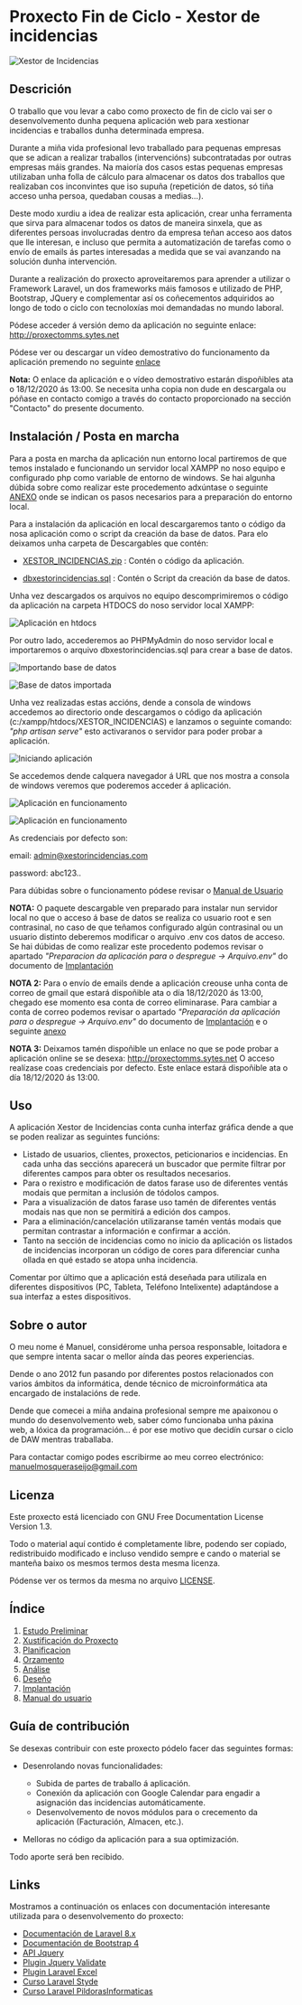 # Proxecto Fin de Ciclo - Xestor de incidencias


![Xestor de Incidencias](DOCUMENTACION_PROXECTO/img/portada.png "Xestor de Incidencias")
## Descrición

O traballo que vou levar a cabo como proxecto de fin de ciclo vai ser o desenvolvemento dunha pequena aplicación web para xestionar incidencias e traballos dunha determinada empresa.

Durante a miña vida profesional levo traballado para pequenas empresas que se adican a realizar traballos (intervencións) subcontratadas por outras empresas máis grandes. Na maioría dos casos estas pequenas empresas utilizaban unha folla de cálculo para almacenar os datos dos traballos que realizaban cos inconvintes que iso supuña (repetición de datos, só tiña acceso unha persoa, quedaban cousas a medias...).

Deste modo xurdiu a idea de realizar esta aplicación, crear unha ferramenta que sirva para almacenar todos os datos de maneira sinxela, que as diferentes persoas involucradas dentro da empresa teñan acceso aos datos que lle interesan, e incluso que permita a automatización de tarefas como o envío de emails ás partes interesadas a medida que se vai avanzando na solución dunha intervención.

Durante a realización do proxecto aproveitaremos para aprender a utilizar o Framework Laravel, un dos frameworks máis famosos e utilizado de PHP, Bootstrap, JQuery e complementar así os coñecementos adquiridos ao longo de todo o ciclo con tecnoloxías moi demandadas no mundo laboral.

Pódese acceder á versión demo da aplicación no seguinte enlace: http://proxectomms.sytes.net

Pódese ver ou descargar un vídeo demostrativo do funcionamento da aplicación premendo no seguinte [enlace](http://proxectomms.sytes.net/video_demo/APP_Xestor_Incidencias.mp4)

**Nota:** O enlace da aplicación e o vídeo demostrativo estarán dispoñibles ata o 18/12/2020 ás 13:00. Se necesita unha copia non dude en descargala ou póñase en contacto comigo a través do contacto proporcionado na sección "Contacto" do presente documento.

## Instalación / Posta en marcha

Para a posta en marcha da aplicación nun entorno local partiremos de que temos instalado e funcionando un servidor local XAMPP no noso equipo e configurado php como variable de entorno de windows. Se hai algunha dúbida sobre como realizar este procedemento adxúntase o seguinte [ANEXO](DOCUMENTACION_PROXECTO/ANEXO_II_Axudas_Instalacion_Local.md) onde se indican os pasos necesarios para a preparación do entorno local.

Para a instalación da aplicación en local descargaremos tanto o código da nosa aplicación como o script da creación da base de datos. Para elo deixamos unha carpeta de Descargables que contén:

- [XESTOR_INCIDENCIAS.zip](DESCARGABLES/XESTOR_INCIDENCIAS.zip) : Contén o código da aplicación.

- [dbxestorincidencias.sql](DESCARGABLES/dbxestorincidencias.sql) : Contén o Script da creación da base de datos.

Unha vez descargados os arquivos no equipo descomprimiremos o código da aplicación na carpeta HTDOCS do noso servidor local XAMPP:

![Aplicación en htdocs](DOCUMENTACION_PROXECTO/img/posta_en_marcha/01_htdocs.png "Aplicación en htdocs")

Por outro lado, accederemos ao PHPMyAdmin do noso servidor local e importaremos o arquivo dbxestorincidencias.sql para crear a base de datos.

![Importando base de datos](DOCUMENTACION_PROXECTO/img/posta_en_marcha/02_phpmyadmin1.png "Importando base de datos")


![Base de datos importada](DOCUMENTACION_PROXECTO/img/posta_en_marcha/03_phpmyadmin2.png "Base de datos importada")

Unha vez realizadas estas accións, dende a consola de windows accedemos ao directorio onde descargamos o código da aplicación (c:/xampp/htdocs/XESTOR_INCIDENCIAS) e lanzamos o seguinte comando: *"php artisan serve"* esto activaranos o servidor para poder probar a aplicación.

![Iniciando aplicación](DOCUMENTACION_PROXECTO/img/posta_en_marcha/04_artisan.png "Iniciando aplicación")

Se accedemos dende calquera navegador á URL que nos mostra a consola de windows veremos que poderemos acceder á aplicación.

![Aplicación en funcionamento](DOCUMENTACION_PROXECTO/img/posta_en_marcha/05_inicio.png "Aplicación en funcionamento")


![Aplicación en funcionamento](DOCUMENTACION_PROXECTO/img/posta_en_marcha/06_inicio2.png "Aplicación en funcionamento")


As credenciais por defecto son:

email: admin@xestorincidencias.com

password: abc123..

Para dúbidas sobre o funcionamento pódese revisar o [Manual de Usuario](DOCUMENTACION_PROXECTO/MANUAL_USUARIO/00_Introduccion.md)

**NOTA:** O paquete descargable ven preparado para instalar nun servidor local no que o acceso á base de datos se realiza co usuario root e sen contrasinal, no caso de que teñamos configurado algún contrasinal ou un usuario distinto deberemos modificar o arquivo .env cos datos de acceso. Se hai dúbidas de como realizar este procedento podemos revisar o apartado *"Preparacion da aplicación para o despregue -> Arquivo.env"* do documento de [Implantación](DOCUMENTACION_PROXECTO/07_Implantacion.md)

**NOTA 2:** Para o envío de emails dende a aplicación creouse unha conta de correo de gmail que estará dispoñible ata o día 18/12/2020 ás 13:00, chegado ese momento esa conta de correo eliminarase. Para cambiar a conta de correo podemos revisar o apartado *"Preparación da aplicación para o despregue -> Arquivo.env"* do documento de [Implantación](DOCUMENTACION_PROXECTO/07_Implantacion.md) e o seguinte [anexo](DOCUMENTACION_PROXECTO/ANEXO_I_Config_mail_gmail.md)

**NOTA 3:** Deixamos tamén dispoñible un enlace no que se pode probar a aplicación online se se desexa: http://proxectomms.sytes.net O acceso realízase coas credenciais por defecto. Este enlace estará dispoñible ata o día 18/12/2020 ás 13:00.


## Uso

A aplicación Xestor de Incidencias conta cunha interfaz gráfica dende a que se poden realizar as seguintes funcións:

- Listado de usuarios, clientes, proxectos, peticionarios e incidencias. En cada unha das seccións aparecerá un buscador que permite filtrar por diferentes campos para obter os resultados necesarios.
- Para o rexistro e modificación de datos farase uso de diferentes ventás modais que permitan a inclusión de tódolos campos.
- Para a visualización de datos farase uso tamén de diferentes ventás modais nas que non se permitirá a edición dos campos.
- Para a eliminación/cancelación utilizaranse tamén ventás modais que permitan contrastar a información e confirmar a acción.
- Tanto na sección de incidencias como no inicio da aplicación os listados de incidencias incorporan un código de cores para diferenciar cunha ollada en qué estado se atopa unha incidencia.

Comentar por último que a aplicación está deseñada para utilizala en diferentes dispositivos (PC, Tableta, Teléfono Intelixente) adaptándose a sua interfaz a estes dispositivos.


## Sobre o autor

O meu nome é Manuel, considérome unha persoa responsable, loitadora e que sempre intenta sacar o mellor aínda das peores experiencias. 

Dende o ano 2012 fun pasando por diferentes postos relacionados con varios ámbitos da informática, dende técnico de microinformática ata encargado de instalacións de rede.

Dende que comecei a miña andaina profesional sempre me apaixonou o mundo do desenvolvemento web, saber cómo funcionaba unha páxina web, a lóxica da programación... é por ese motivo que decidín cursar o ciclo de DAW mentras traballaba.

Para contactar comigo podes escribirme ao meu correo electrónico: manuelmosqueraseijo@gmail.com 

## Licenza

Este proxecto está licenciado con GNU Free Documentation License Version 1.3.

Todo o material aquí contido é completamente libre, podendo ser copiado, redistribuido modificado e incluso vendido sempre e cando o material se manteña baixo os mesmos termos desta mesma licenza.

Pódense ver os termos da mesma no arquivo [LICENSE](LICENSE).

## Índice

1. [Estudo Preliminar](DOCUMENTACION_PROXECTO/01_Estudo_Preliminar.md)
2. [Xustificación do Proxecto](DOCUMENTACION_PROXECTO/02_Xustificacion_do_proxecto.md)
3. [Planificacion](DOCUMENTACION_PROXECTO/03_Planificacion.md)
4. [Orzamento](DOCUMENTACION_PROXECTO/04_Orzamento.md)
5. [Análise](DOCUMENTACION_PROXECTO/05_Analise.md)
6. [Deseño](DOCUMENTACION_PROXECTO/06_Deseño.md)
7. [Implantación](DOCUMENTACION_PROXECTO/07_Implantacion.md)
8. [Manual do usuario](DOCUMENTACION_PROXECTO/MANUAL_USUARIO/00_Introduccion.md)


## Guía de contribución

Se desexas contribuir con este proxecto pódelo facer das seguintes formas:

- Desenrolando novas funcionalidades:
    - Subida de partes de traballo á aplicación.
    - Conexión da aplicación con Google Calendar para engadir a asignación das incidencias automáticamente.
    - Desenvolvemento de novos módulos para o crecemento da aplicación (Facturación, Almacen, etc.).

- Melloras no código da aplicación para a sua optimización.

Todo aporte será ben recibido.

## Links

Mostramos a continuación os enlaces con documentación interesante utilizada para o desenvolvemento do proxecto:

- [Documentación de Laravel 8.x](https://laravel.com/docs/8.x)
- [Documentación de Bootstrap 4](https://getbootstrap.com/docs/4.1/getting-started/introduction/)
- [API Jquery](https://api.jquery.com/)
- [Plugin Jquery Validate](https://jqueryvalidation.org/)
- [Plugin Laravel Excel](https://laravel-excel.com/)
- [Curso Laravel Styde](https://styde.net/laravel-5/)
- [Curso Laravel PildorasInformaticas](https://www.youtube.com/watch?v=0sHSrqyZCnM&list=PLU8oAlHdN5Bk-qkvjER90g2c_jVmpAHBh&ab_channel=pildorasinformaticas)
